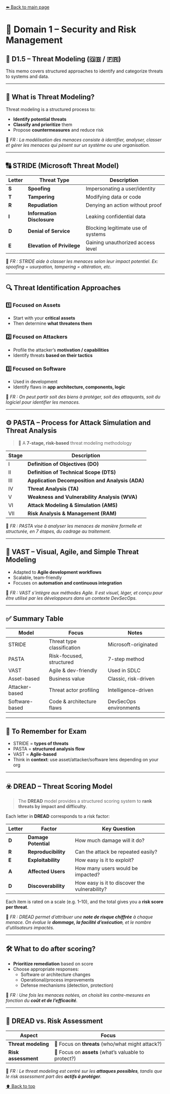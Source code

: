 [⬅️ Back to main page](/)
<a name="top"></a>

# 🧠 Domain 1 – Security and Risk Management

## 🧨 D1.5 – Threat Modeling (🇬🇧 / 🇫🇷)

This memo covers structured approaches to identify and categorize threats to systems and data.

---

## 🎯 What is Threat Modeling?

Threat modeling is a structured process to:

- **Identify potential threats**
- **Classify and prioritize** them
- Propose **countermeasures** and reduce risk

🧠 _FR : La modélisation des menaces consiste à identifier, analyser, classer et gérer les menaces qui pèsent sur un système ou une organisation._

---

## 🔠 STRIDE (Microsoft Threat Model)

| Letter | Threat Type                | Description                        |
| ------ | -------------------------- | ---------------------------------- |
| **S**  | **Spoofing**               | Impersonating a user/identity      |
| **T**  | **Tampering**              | Modifying data or code             |
| **R**  | **Repudiation**            | Denying an action without proof    |
| **I**  | **Information Disclosure** | Leaking confidential data          |
| **D**  | **Denial of Service**      | Blocking legitimate use of systems |
| **E**  | **Elevation of Privilege** | Gaining unauthorized access level  |

🧠 _FR : STRIDE aide à classer les menaces selon leur impact potentiel. Ex: spoofing = usurpation, tampering = altération, etc._

---

## 🔍 Threat Identification Approaches

### 1️⃣ Focused on **Assets**

- Start with your **critical assets**
- Then determine **what threatens them**

### 2️⃣ Focused on **Attackers**

- Profile the attacker’s **motivation / capabilities**
- Identify threats **based on their tactics**

### 3️⃣ Focused on **Software**

- Used in development
- Identify flaws in **app architecture, components, logic**

🧠 _FR : On peut partir soit des biens à protéger, soit des attaquants, soit du logiciel pour identifier les menaces._

---

## ⚙️ PASTA – Process for Attack Simulation and Threat Analysis

> 🧱 A **7-stage, risk-based** threat modeling methodology

| Stage | Description                                      |
| ----- | ------------------------------------------------ |
| I     | **Definition of Objectives (DO)**                |
| II    | **Definition of Technical Scope (DTS)**          |
| III   | **Application Decomposition and Analysis (ADA)** |
| IV    | **Threat Analysis (TA)**                         |
| V     | **Weakness and Vulnerability Analysis (WVA)**    |
| VI    | **Attack Modeling & Simulation (AMS)**           |
| VII   | **Risk Analysis & Management (RAM)**             |

🧠 _FR : PASTA vise à analyser les menaces de manière formelle et structurée, en 7 étapes, du cadrage au traitement._

---

## 🔄 VAST – Visual, Agile, and Simple Threat Modeling

- Adapted to **Agile development workflows**
- Scalable, team-friendly
- Focuses on **automation and continuous integration**

🧠 _FR : VAST s’intègre aux méthodes Agile. Il est visuel, léger, et conçu pour être utilisé par les développeurs dans un contexte DevSecOps._

---

## ✅ Summary Table

| Model          | Focus                      | Notes                  |
| -------------- | -------------------------- | ---------------------- |
| STRIDE         | Threat type classification | Microsoft-originated   |
| PASTA          | Risk-focused, structured   | 7-step method          |
| VAST           | Agile & dev-friendly       | Used in SDLC           |
| Asset-based    | Business value             | Classic, risk-driven   |
| Attacker-based | Threat actor profiling     | Intelligence-driven    |
| Software-based | Code & architecture flaws  | DevSecOps environments |

---

## 📌 To Remember for Exam

- STRIDE = **types of threats**
- PASTA = **structured analysis flow**
- VAST = **Agile-based**
- Think in **context**: use asset/attacker/software lens depending on your org

---

## ☣️ DREAD – Threat Scoring Model

> The **DREAD** model provides a structured scoring system to **rank threats by impact and difficulty**.

Each letter in **DREAD** corresponds to a risk factor:

| Letter | Factor               | Key Question                                  |
| ------ | -------------------- | --------------------------------------------- |
| **D**  | **Damage Potential** | How much damage will it do?                   |
| **R**  | **Reproducibility**  | Can the attack be repeated easily?            |
| **E**  | **Exploitability**   | How easy is it to exploit?                    |
| **A**  | **Affected Users**   | How many users would be impacted?             |
| **D**  | **Discoverability**  | How easy is it to discover the vulnerability? |

Each item is rated on a scale (e.g. 1–10), and the total gives you a **risk score per threat**.

🧠 _FR : DREAD permet d’attribuer une **note de risque chiffrée** à chaque menace. On évalue le **dommage, la facilité d’exécution**, et le nombre d’utilisateurs impactés._

---

## 🛠️ What to do after scoring?

- **Prioritize remediation** based on score
- Choose appropriate responses:
  - Software or architecture changes
  - Operational/process improvements
  - Defense mechanisms (detection, protection)

🧠 _FR : Une fois les menaces notées, on choisit les contre-mesures en fonction du **coût et de l’efficacité**._

---

## 🧠 DREAD vs. Risk Assessment

| Aspect              | Focus                                                |
| ------------------- | ---------------------------------------------------- |
| **Threat modeling** | 🎯 Focus on **threats** (who/what might attack?)     |
| **Risk assessment** | 🏦 Focus on **assets** (what’s valuable to protect?) |

🧠 _FR : Le threat modeling est centré sur les **attaques possibles**, tandis que le risk assessment part des **actifs à protéger**._

[⬆️ Back to top](#top)
